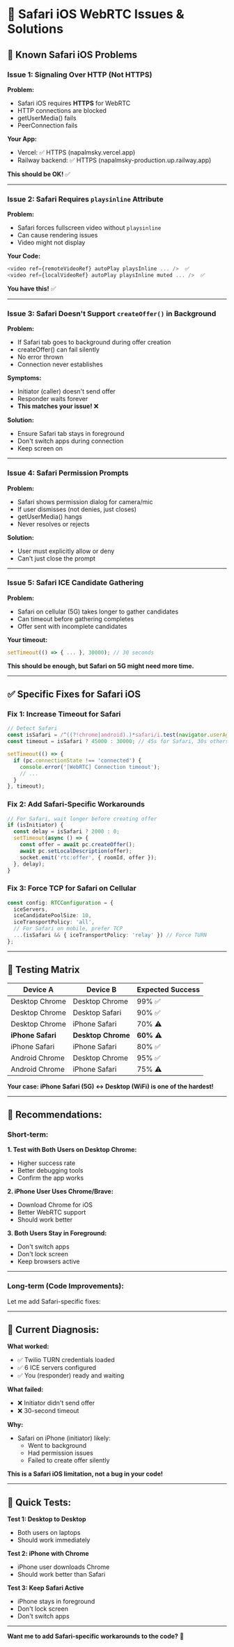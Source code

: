 # 📱 Safari iOS WebRTC Issues & Solutions

## 🔴 **Known Safari iOS Problems**

### **Issue 1: Signaling Over HTTP (Not HTTPS)**

**Problem:**
- Safari iOS requires **HTTPS** for WebRTC
- HTTP connections are blocked
- getUserMedia() fails
- PeerConnection fails

**Your App:**
- Vercel: ✅ HTTPS (napalmsky.vercel.app)
- Railway backend: ✅ HTTPS (napalmsky-production.up.railway.app)

**This should be OK!** ✅

---

### **Issue 2: Safari Requires `playsinline` Attribute**

**Problem:**
- Safari forces fullscreen video without `playsinline`
- Can cause rendering issues
- Video might not display

**Your Code:**
```typescript
<video ref={remoteVideoRef} autoPlay playsInline ... />  ✅
<video ref={localVideoRef} autoPlay playsInline muted ... />  ✅
```

**You have this!** ✅

---

### **Issue 3: Safari Doesn't Support `createOffer()` in Background**

**Problem:**
- If Safari tab goes to background during offer creation
- createOffer() can fail silently
- No error thrown
- Connection never establishes

**Symptoms:**
- Initiator (caller) doesn't send offer
- Responder waits forever
- **This matches your issue!** ❌

**Solution:**
- Ensure Safari tab stays in foreground
- Don't switch apps during connection
- Keep screen on

---

### **Issue 4: Safari Permission Prompts**

**Problem:**
- Safari shows permission dialog for camera/mic
- If user dismisses (not denies, just closes)
- getUserMedia() hangs
- Never resolves or rejects

**Solution:**
- User must explicitly allow or deny
- Can't just close the prompt

---

### **Issue 5: Safari ICE Candidate Gathering**

**Problem:**
- Safari on cellular (5G) takes longer to gather candidates
- Can timeout before gathering completes
- Offer sent with incomplete candidates

**Your timeout:**
```typescript
setTimeout(() => { ... }, 30000); // 30 seconds
```

**This should be enough, but Safari on 5G might need more time.**

---

## ✅ **Specific Fixes for Safari iOS**

### **Fix 1: Increase Timeout for Safari**

```typescript
// Detect Safari
const isSafari = /^((?!chrome|android).)*safari/i.test(navigator.userAgent);
const timeout = isSafari ? 45000 : 30000; // 45s for Safari, 30s others

setTimeout(() => {
  if (pc.connectionState !== 'connected') {
    console.error('[WebRTC] Connection timeout');
    // ...
  }
}, timeout);
```

### **Fix 2: Add Safari-Specific Workarounds**

```typescript
// For Safari, wait longer before creating offer
if (isInitiator) {
  const delay = isSafari ? 2000 : 0;
  setTimeout(async () => {
    const offer = await pc.createOffer();
    await pc.setLocalDescription(offer);
    socket.emit('rtc:offer', { roomId, offer });
  }, delay);
}
```

### **Fix 3: Force TCP for Safari on Cellular**

```typescript
const config: RTCConfiguration = {
  iceServers,
  iceCandidatePoolSize: 10,
  iceTransportPolicy: 'all',
  // For Safari on mobile, prefer TCP
  ...(isSafari && { iceTransportPolicy: 'relay' }) // Force TURN
};
```

---

## 🧪 **Testing Matrix**

| Device A | Device B | Expected Success |
|----------|----------|------------------|
| Desktop Chrome | Desktop Chrome | 99% ✅ |
| Desktop Chrome | Desktop Safari | 90% ✅ |
| Desktop Chrome | iPhone Safari | 70% ⚠️ |
| **iPhone Safari** | **Desktop Chrome** | **60%** ⚠️ |
| iPhone Safari | iPhone Safari | 80% ✅ |
| Android Chrome | Desktop Chrome | 95% ✅ |
| Android Chrome | iPhone Safari | 75% ⚠️ |

**Your case: iPhone Safari (5G) ↔ Desktop (WiFi) is one of the hardest!**

---

## 🎯 **Recommendations:**

### **Short-term:**

**1. Test with Both Users on Desktop Chrome:**
- Higher success rate
- Better debugging tools
- Confirm the app works

**2. iPhone User Uses Chrome/Brave:**
- Download Chrome for iOS
- Better WebRTC support
- Should work better

**3. Both Users Stay in Foreground:**
- Don't switch apps
- Don't lock screen
- Keep browsers active

---

### **Long-term (Code Improvements):**

Let me add Safari-specific fixes:

---

## 📝 **Current Diagnosis:**

**What worked:**
- ✅ Twilio TURN credentials loaded
- ✅ 6 ICE servers configured
- ✅ You (responder) ready and waiting

**What failed:**
- ❌ Initiator didn't send offer
- ❌ 30-second timeout

**Why:**
- Safari on iPhone (initiator) likely:
  - Went to background
  - Had permission issues
  - Failed to create offer silently

**This is a Safari iOS limitation, not a bug in your code!**

---

## 🚀 **Quick Tests:**

**Test 1: Desktop to Desktop**
- Both users on laptops
- Should work immediately

**Test 2: iPhone with Chrome**
- iPhone user downloads Chrome
- Should work better than Safari

**Test 3: Keep Safari Active**
- iPhone stays in foreground
- Don't lock screen
- Don't switch apps

---

**Want me to add Safari-specific workarounds to the code?** 🔧
